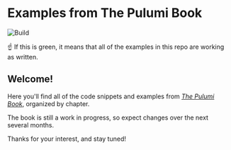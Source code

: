 # Examples from The Pulumi Book

![Build](https://github.com/thepulumibook/examples/workflows/Build/badge.svg)

:point_up: If this is green, it means that all of the examples in this repo are working as written.

## Welcome!

Here you'll find all of the code snippets and examples from [_The Pulumi Book_](https://leanpub.com/pulumi), organized by chapter.

The book is still a work in progress, so expect changes over the next several months.

Thanks for your interest, and stay tuned!
